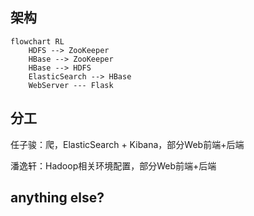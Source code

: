 ## 架构

```mermaid
flowchart RL
    HDFS --> ZooKeeper
    HBase --> ZooKeeper
    HBase --> HDFS
    ElasticSearch --> HBase
    WebServer --- Flask
```

## 

## 分工

任子骏：爬，ElasticSearch + Kibana，部分Web前端+后端

潘逸轩：Hadoop相关环境配置，部分Web前端+后端

## anything else?


